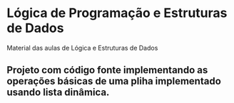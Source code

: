 # Lógica de Programação e Estruturas de Dados
Material das aulas de Lógica e Estruturas de Dados

## Projeto com código fonte implementando as operações básicas de uma pliha implementado usando lista dinâmica.

